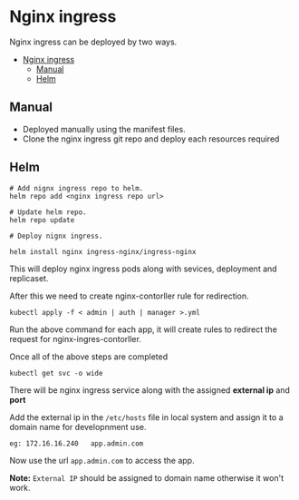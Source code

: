 # Nginx ingress

Nginx ingress can be deployed by two ways.

- [Nginx ingress](#nginx-ingress)
  - [Manual](#manual)
  - [Helm](#helm)

## Manual

- Deployed manually using the manifest files.
- Clone the nginx ingress git repo and deploy each resources required

## Helm

```
# Add nignx ingress repo to helm.
helm repo add <nginx ingress repo url>

# Update helm repo.
helm repo update
```

```
# Deploy nignx ingress.

helm install nginx ingress-nginx/ingress-nginx

```

This will deploy nginx ingress pods along with sevices, deployment and replicaset.

After this we need to create nginx-contorller rule for redirection.

```
kubectl apply -f < admin | auth | manager >.yml

```

Run the above command for each app, it will create rules to redirect the request for nginx-ingres-contorller.

Once all of the above steps are completed

```
kubectl get svc -o wide

```

There will be nginx ingress service along with the assigned **external ip** and **port**

Add the external ip in the `/etc/hosts` file in local system and assign it to a domain name for developnment use.

```
eg: 172.16.16.240   app.admin.com
```

Now use the url `app.admin.com` to access the app.

**Note:** `External IP` should be assigned to domain name otherwise it won't work.
